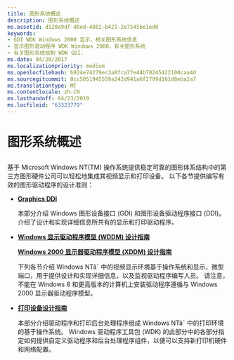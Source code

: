 ```yaml
---
title: 图形系统概述
description: 图形系统概述
ms.assetid: d120a9df-d8ed-4862-b421-2e7545be1ed0
keywords:
- GDI WDK Windows 2000 显示，相关图形系统信息
- 显示图形驱动程序 WDK Windows 2000，有关图形系统
- 有关图形系统绘制 WDK GDI，
ms.date: 04/20/2017
ms.localizationpriority: medium
ms.openlocfilehash: b924e74279ec3a8fca7fe44b78245422100caa4d
ms.sourcegitcommit: 0cc5051945559a242d941a6f2799d161d8eba2a7
ms.translationtype: MT
ms.contentlocale: zh-CN
ms.lasthandoff: 04/23/2019
ms.locfileid: "63323779"
---
```

# <a name="graphics-system-overview"></a>图形系统概述


## <span id="ddk_graphics_system_overview_gg"></span><span id="DDK_GRAPHICS_SYSTEM_OVERVIEW_GG"></span>


基于 Microsoft Windows NT(TM) 操作系统提供稳定可靠的图形体系结构中的第三方图形硬件公司可以轻松地集成其视频显示和打印设备。 以下各节提供编写有效的图形驱动程序的设计准则：

-   [**Graphics DDI**](using-the-graphics-ddi.md)

    本部分介绍 Windows 图形设备接口 (GDI) 和图形设备驱动程序接口 (DDI)。 介绍了设计和实现详细信息所共有的显示和打印驱动程序。

-   [**Windows 显示驱动程序模型 (WDDM) 设计指南**](windows-vista-display-driver-model-design-guide.md)

    [**Windows 2000 显示器驱动程序模型 (XDDM) 设计指南**](windows-2000-display-driver-model-design-guide.md)

    下列各节介绍 Windows NTâˆ 中的视频显示环境基于操作系统和显示，微型端口，用于提供设计和实现详细信息，以及监视驱动程序编写人员。 请注意，不能在 Windows 8 和更高版本的计算机上安装驱动程序遵循与 Windows 2000 显示器驱动程序模型。

-   [**打印设备设计指南**](https://msdn.microsoft.com/library/windows/hardware/ff561035)

    本部分介绍驱动程序和打印后台处理程序组成 Windows NTâˆ 中的打印环境的基于操作系统。 Windows 驱动程序工具包 (WDK) 的此部分中的各部分指定如何提供自定义驱动程序和后台处理程序组件，以便可以支持新打印机硬件和网络配置。

 

 





